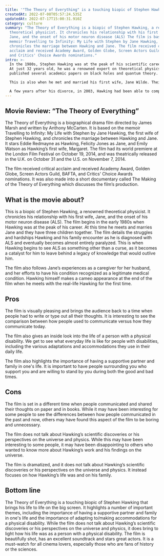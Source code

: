 ```yaml
---
title: '"The Theory of Everything" is a touching biopic of Stephen Hawking'
createdAt: 2022-07-08T05:57:24.535Z
updatedAt: 2022-07-17T15:00:31.910Z
category: culture
summary: "The Theory of Everything is a biopic of Stephen Hawking, a renowned
  theoretical physicist. It chronicles his relationship with his first wife,
  Jane, and the onset of his motor neuron disease (ALS) The film is based on the
  memoir Travelling to Infinity: My Life with Stephen by Jane Hawking, and
  chronicles the marriage between Hawking and Jane. The film received critical
  acclaim and received Academy Award, Golden Globe, Screen Actors Guild, BAFTA,
  and Critics' Choice Awards nominations."
intro: >-
  In the 1980s, Stephen Hawking was at the peak of his scientific career.
  At just 32 years old, he was a renowned expert on theoretical physics, having
  published several academic papers on black holes and quantum theory. 

  This is also when he met and married his first wife, Jane Wilde. Their marriage only lasted 14 years but proved to be an influential period for both of them. It was during this time that Stephen began to experience increasing difficulty with his motor functions and speech. The couple divorced in 1995 and it’s believed that this is when Hawking began to see ALS (amyotrophic lateral sclerosis) as something other than a curse — instead it became a catalyst for him to leave behind a legacy of knowledge that would outlive him.

  A few years after his divorce, in 2003, Hawking had been able to complete ‘A Brief History of Time’ which became an international bestseller with over 10 million copies sold. In 2014, the film ‘The Theory of Everything’ was released based on the book by Jane Hawking about her marriage with Stephen which further cemented his fame as one of the most brilliant minds in history today.
---
```


## Movie Review: “The Theory of Everything”

The Theory of Everything is a biographical drama film directed by James Marsh and written by Anthony McCarten. It is based on the memoir Travelling to Infinity: My Life with Stephen by Jane Hawking, the first wife of Stephen Hawking, and chronicles the marriage between Hawking and Jane. It stars Eddie Redmayne as Hawking, Felicity Jones as Jane, and Emily Watson as Hawking’s first wife, Margaret. The film had its world premiere at the London Film Festival on October 19, 2014, and was theatrically released in the U.K. on October 31 and the U.S. on November 7, 2014.

The film received critical acclaim and received Academy Award, Golden Globe, Screen Actors Guild, BAFTA, and Critics' Choice Awards nominations. It was also made into a short documentary called The Making of the Theory of Everything which discusses the film’s production.

## What is the movie about?

This is a biopic of Stephen Hawking, a renowned theoretical physicist. It chronicles his relationship with his first wife, Jane, and the onset of his motor neuron disease (ALS). The film begins in the early 1980s when Hawking was at the peak of his career. At this time he meets and marries Jane and they have three children together. The film details the struggles and hardships Hawking and his family encounter as he is diagnosed with ALS and eventually becomes almost entirely paralyzed. This is when Hawking begins to see ALS as something other than a curse, as it becomes a catalyst for him to leave behind a legacy of knowledge that would outlive him.

The film also follows Jane’s experiences as a caregiver for her husband, and her efforts to have his condition recognized as a legitimate medical condition. Hawking himself makes a cameo appearance at the end of the film when he meets with the real-life Hawking for the first time.

## Pros

The film is visually pleasing and brings the audience back to a time when people had to write or type out all their thoughts. It is interesting to see the comparison between how people used to communicate versus how they communicate today.

The film also gives an inside look into the life of a person with a physical disability. We get to see what everyday life is like for people with disabilities, including the various adaptations and accommodations they use in their daily life.

The film also highlights the importance of having a supportive partner and family in one's life. It is important to have people surrounding you who support you and are willing to stand by you during both the good and bad times.

## Cons

The film is set in a different time when people communicated and shared their thoughts on paper and in books. While it may have been interesting for some people to see the differences between how people communicated in the past and now, others may have found this aspect of the film to be boring and unnecessary.

The film does not talk about Hawking’s scientific discoveries or his perspectives on the universe and physics. While this may have been interesting to some people, it may have been disappointing to others who wanted to know more about Hawking’s work and his findings on the universe.

The film is dramatized, and it does not talk about Hawking’s scientific discoveries or his perspectives on the universe and physics. It instead focuses on how Hawking’s life was and on his family.

## Bottom line

The Theory of Everything is a touching biopic of Stephen Hawking that brings his life to life on the big screen. It highlights a number of important themes, including the importance of having a supportive partner and family in one's life and the importance of adapting to/making accommodations for a physical disability. While the film does not talk about Hawking’s scientific discoveries or his perspectives on the universe and physics, it does bring to light how his life was as a person with a physical disability. The film is beautifully shot, has an excellent soundtrack and stars great actors. It is a must-watch for all cinema lovers, especially those who are fans of history or the sciences.
